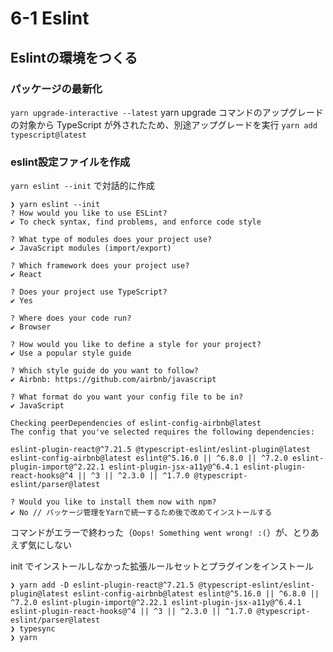 # 6-1 Eslint
## Eslintの環境をつくる
### パッケージの最新化
`yarn upgrade-interactive --latest`
yarn upgrade コマンドのアップグレードの対象から TypeScript が外されたため、別途アップグレードを実行
`yarn add typescript@latest`

### eslint設定ファイルを作成
`yarn eslint --init` で対話的に作成
```
❯ yarn eslint --init
? How would you like to use ESLint? 
✔ To check syntax, find problems, and enforce code style

? What type of modules does your project use?
✔ JavaScript modules (import/export)

? Which framework does your project use?
✔ React

? Does your project use TypeScript?
✔ Yes

? Where does your code run?
✔ Browser

? How would you like to define a style for your project?
✔ Use a popular style guide

? Which style guide do you want to follow?
✔ Airbnb: https://github.com/airbnb/javascript

? What format do you want your config file to be in?
✔ JavaScript

Checking peerDependencies of eslint-config-airbnb@latest
The config that you've selected requires the following dependencies:

eslint-plugin-react@^7.21.5 @typescript-eslint/eslint-plugin@latest eslint-config-airbnb@latest eslint@^5.16.0 || ^6.8.0 || ^7.2.0 eslint-plugin-import@^2.22.1 eslint-plugin-jsx-a11y@^6.4.1 eslint-plugin-react-hooks@^4 || ^3 || ^2.3.0 || ^1.7.0 @typescript-eslint/parser@latest

? Would you like to install them now with npm?
✔ No // パッケージ管理をYarnで統一するため後で改めてインストールする
```
コマンドがエラーで終わった（`Oops! Something went wrong! :(`）が、とりあえず気にしない

init でインストールしなかった拡張ルールセットとプラグインをインストール
```
❯ yarn add -D eslint-plugin-react@^7.21.5 @typescript-eslint/eslint-plugin@latest eslint-config-airbnb@latest eslint@^5.16.0 || ^6.8.0 || ^7.2.0 eslint-plugin-import@^2.22.1 eslint-plugin-jsx-a11y@^6.4.1 eslint-plugin-react-hooks@^4 || ^3 || ^2.3.0 || ^1.7.0 @typescript-eslint/parser@latest
❯ typesync
❯ yarn
```
